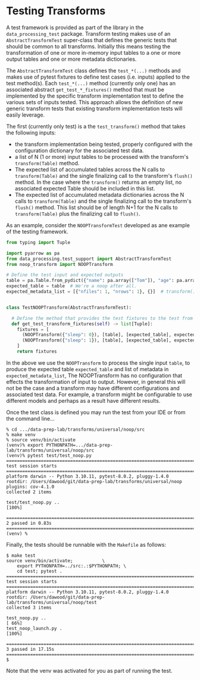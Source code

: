 # Testing Transforms
A test framework is provided as part of the library in the `data_processing_test` package.
Transform testing makes use of an `AbstractTransformTest` super-class that defines 
the generic tests that should be common to all transforms.
Initially this means testing the transformation of one or more in-memory 
input tables to a one or more output tables and one or more metadata dictionaries.

The `AbstractTransformTest` class defines the `test_*(...)` methods and makes use 
of pytest fixtures to define test cases (i.e. inputs) applied to the test method(s).
Each `test_*(...)` method (currently only one) has an associated abstract
`get_test_*_fixtures()` method that must be implemented by the specific
transform implementation test to define the various sets of inputs tested.
This approach allows the definition of new generic transform tests that existing
transform implementation tests will easily leverage.

The first (currently only test) is a the `test_transform()` method that takes the
following inputs:
* the transform implementation being tested, properly configured with the configuration
dictionary for the associated test data.
* a list of N (1 or more) input tables to be processed with the transform's `transform(Table)` method.
* The expected list of accumulated tables across the N calls to 
`transform(Table)` and the single finalizing call to the transform's `flush()` method.
In the case where the `transform()` returns an empty list, no associated expected Table 
should be included in this list. 
* The expected list of accumulated metadata dictionaries across the N calls to `transform(Table)`
  and the single finalizing call to the transform's `flush()` method.  This list should be of
length N+1 for the N calls to `transform(Table)` plus the finalizing call to `flush()`.

As an example, consider the `NOOPTransformTest` developed as ane example of the testing
framework.

```python
from typing import Tuple

import pyarrow as pa
from data_processing.test_support import AbstractTransformTest
from noop_transform import NOOPTransform

# Define the test input and expected outputs
table = pa.Table.from_pydict({"name": pa.array(["Tom"]), "age": pa.array([23])})
expected_table = table  # We're a noop after all.
expected_metadata_list = [{"nfiles": 1, "nrows": 1}, {}]  # transform() result  # flush() result


class TestNOOPTransform(AbstractTransformTest):

  # Define the method that provides the test fixtures to the test from the super class.
  def get_test_transform_fixtures(self) -> list[Tuple]:
    fixtures = [
      (NOOPTransform({"sleep": 0}), [table], [expected_table], expected_metadata_list),
      (NOOPTransform({"sleep": 1}), [table], [expected_table], expected_metadata_list),
    ]
    return fixtures
```
In the above we use the `NOOPTransform` to process the single input `table`, to produce
the expected table `expected_table` and list of metadata in `expected_metadata_list`, 
The NOOPTransform has no configuration that effects the transformation of input to
output. However, in general this will not be the case and a transform may have different
configurations and associated test data.  For example, a transform might be configurable
to use different models and perhaps as a result have different results. 

Once the test class is defined you may run the test from your IDE or from the command line... 
```shell
% cd .../data-prep-lab/transforms/universal/noop/src
% make venv
% source venv/bin/activate
(venv)% export PYTHONPATH=.../data-prep-lab/transforms/universal/noop/src
(venv)% pytest test/test_noop.py 
================================================================================ test session starts ================================================================================
platform darwin -- Python 3.10.11, pytest-8.0.2, pluggy-1.4.0
rootdir: /Users/dawood/git/data-prep-lab/transforms/universal/noop
plugins: cov-4.1.0
collected 2 items                                                                                                                                                                   

test/test_noop.py ..                                                                                                                                                          [100%]

================================================================================= 2 passed in 0.83s =================================================================================
(venv) % 
```
Finally, the tests should be runnable with the `Makefile`  as follows:
```shell
$ make test
source venv/bin/activate;			\
	export PYTHONPATH=../src:.:$PYTHONPATH;	\
	cd test; pytest . 
========================================================================================== test session starts ==========================================================================================
platform darwin -- Python 3.10.11, pytest-8.0.2, pluggy-1.4.0
rootdir: /Users/dawood/git/data-prep-lab/transforms/universal/noop/test
collected 3 items                                                                                                                                                                                       

test_noop.py ..                                                                                                                                                                                   [ 66%]
test_noop_launch.py .                                                                                                                                                                             [100%]

========================================================================================== 3 passed in 17.15s ===========================================================================================
$
```
Note that the venv was activated for you as part of running the test.



